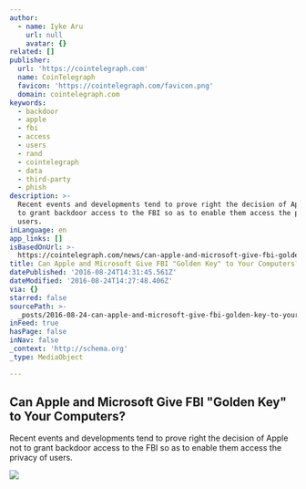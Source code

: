 ```yaml
---
author:
  - name: Iyke Aru
    url: null
    avatar: {}
related: []
publisher:
  url: 'https://cointelegraph.com'
  name: CoinTelegraph
  favicon: 'https://cointelegraph.com/favicon.png'
  domain: cointelegraph.com
keywords:
  - backdoor
  - apple
  - fbi
  - access
  - users
  - rand
  - cointelegraph
  - data
  - third-party
  - phish
description: >-
  Recent events and developments tend to prove right the decision of Apple not
  to grant backdoor access to the FBI so as to enable them access the privacy of
  users.
inLanguage: en
app_links: []
isBasedOnUrl: >-
  https://cointelegraph.com/news/can-apple-and-microsoft-give-fbi-golden-key-to-your-computers
title: Can Apple and Microsoft Give FBI "Golden Key" to Your Computers?
datePublished: '2016-08-24T14:31:45.561Z'
dateModified: '2016-08-24T14:27:48.406Z'
via: {}
starred: false
sourcePath: >-
  _posts/2016-08-24-can-apple-and-microsoft-give-fbi-golden-key-to-your-comput.md
inFeed: true
hasPage: false
inNav: false
_context: 'http://schema.org'
_type: MediaObject

---
```

<article style=""><h1>Can Apple and Microsoft Give FBI "Golden Key" to Your Computers?</h1><p>Recent events and developments tend to prove right the decision of Apple not to grant backdoor access to the FBI so as to enable them access the privacy of users.</p><img src="https://cointelegraph.com/images/725_Ly9jb2ludGVsZWdyYXBoLmNvbS9zdG9yYWdlL3VwbG9hZHMvdmlldy85YjE2N2I5ZWZmMzQzZGQ5ODA4ZDgxZWI4MDc5MjVmNi5qcGc=.jpg" /></article>